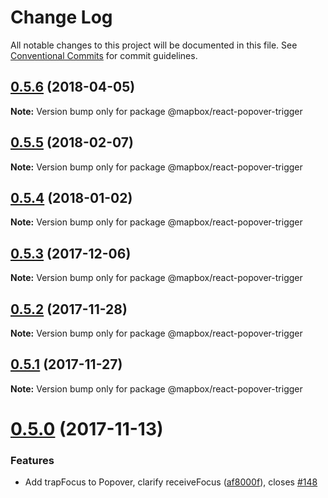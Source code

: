# Change Log

All notable changes to this project will be documented in this file.
See [Conventional Commits](https://conventionalcommits.org) for commit guidelines.

<a name="0.5.6"></a>
## [0.5.6](https://github.com/mapbox/mapbox-react-components/compare/@mapbox/react-popover-trigger@0.5.5...@mapbox/react-popover-trigger@0.5.6) (2018-04-05)




**Note:** Version bump only for package @mapbox/react-popover-trigger

<a name="0.5.5"></a>
## [0.5.5](https://github.com/mapbox/mapbox-react-components/compare/@mapbox/react-popover-trigger@0.5.4...@mapbox/react-popover-trigger@0.5.5) (2018-02-07)




**Note:** Version bump only for package @mapbox/react-popover-trigger

<a name="0.5.4"></a>
## [0.5.4](https://github.com/mapbox/mapbox-react-components/compare/@mapbox/react-popover-trigger@0.5.3...@mapbox/react-popover-trigger@0.5.4) (2018-01-02)




**Note:** Version bump only for package @mapbox/react-popover-trigger

<a name="0.5.3"></a>
## [0.5.3](https://github.com/mapbox/mapbox-react-components/compare/@mapbox/react-popover-trigger@0.5.2...@mapbox/react-popover-trigger@0.5.3) (2017-12-06)




**Note:** Version bump only for package @mapbox/react-popover-trigger

<a name="0.5.2"></a>
## [0.5.2](https://github.com/mapbox/mapbox-react-components/compare/@mapbox/react-popover-trigger@0.5.1...@mapbox/react-popover-trigger@0.5.2) (2017-11-28)




**Note:** Version bump only for package @mapbox/react-popover-trigger

<a name="0.5.1"></a>
## [0.5.1](https://github.com/mapbox/mapbox-react-components/compare/@mapbox/react-popover-trigger@0.5.0...@mapbox/react-popover-trigger@0.5.1) (2017-11-27)




**Note:** Version bump only for package @mapbox/react-popover-trigger

<a name="0.5.0"></a>
# [0.5.0](https://github.com/mapbox/mapbox-react-components/compare/@mapbox/react-popover-trigger@0.4.0...@mapbox/react-popover-trigger@0.5.0) (2017-11-13)


### Features

* Add trapFocus to Popover, clarify receiveFocus ([af8000f](https://github.com/mapbox/mapbox-react-components/commit/af8000f)), closes [#148](https://github.com/mapbox/mapbox-react-components/issues/148)
